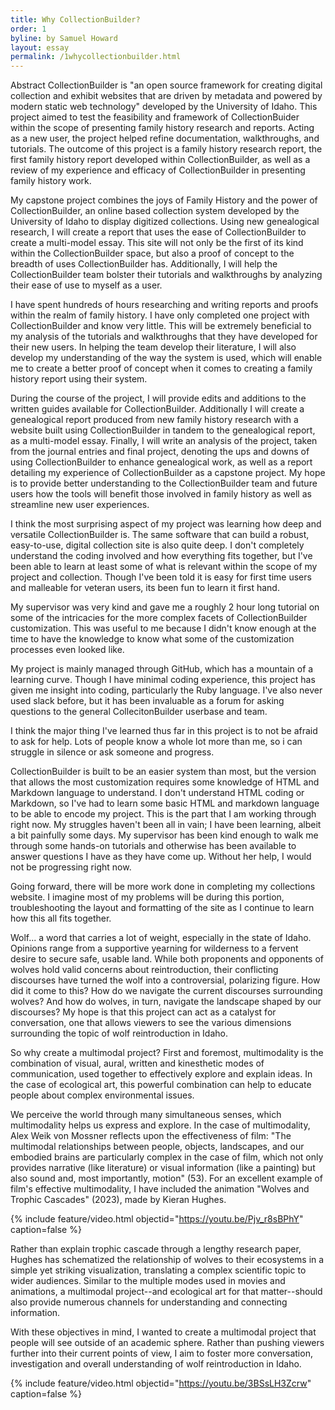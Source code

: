 ```yaml
---
title: Why CollectionBuilder?
order: 1
byline: by Samuel Howard
layout: essay
permalink: /1whycollectionbuilder.html
---
```


Abstract
CollectionBuilder is "an open source framework for creating digital collection and exhibit websites that are driven by metadata and powered by modern static web technology" developed by the University of Idaho. This project aimed to test the feasibility and framework of CollectionBuider within the scope of presenting family history research and reports. Acting as a new user, the project helped refine documentation, walkthroughs, and tutorials. The outcome of this project is a family history research report, the first family history report developed within CollectionBuilder, as well as a review of my experience and efficacy of CollectionBuilder in presenting family history work.


My capstone project combines the joys of Family History and the power of CollectionBuilder, an online based collection system developed by the University of Idaho to display digitized collections. Using new genealogical research, I will create a report that uses the ease of CollectionBuilder to create a multi-model essay. This site will not only be the first of its kind within the CollectionBuilder space, but also a proof of concept to the breadth of uses CollectionBuilder has. Additionally, I will help the CollectionBuilder team bolster their tutorials and walkthroughs by analyzing their ease of use to myself as a user. 

 

I have spent hundreds of hours researching and writing reports and proofs within the realm of family history. I have only completed one project with CollectionBuilder and know very little. This will be extremely beneficial to my analysis of the tutorials and walkthroughs that they have developed for their new users. In helping the team develop their literature, I will also develop my understanding of the way the system is used, which will enable me to create a better proof of concept when it comes to creating a family history report using their system.  

 

During the course of the project, I will provide edits and additions to the written guides available for CollectionBuilder. Additionally I will create a genealogical report produced from new family history research with a website built using CollectionBuilder in tandem to the genealogical report, as a multi-model essay. Finally, I will write an analysis of the project, taken from the journal entries and final project, denoting the ups and downs of using CollectionBuilder to enhance genealogical work, as well as a report detailing my experience of CollectionBuilder as a capstone project. My hope is to provide better understanding to the CollectionBuilder team and future users how the tools will benefit those involved in family history as well as streamline new user experiences. 


I think the most surprising aspect of my project was learning how deep and versatile CollectionBuilder is. The same software that can build a robust, easy-to-use, digital collection site is also quite deep. I don't completely understand the coding involved and how everything fits together, but I've been able to learn at least some of what is relevant within the scope of my project and collection. Though I've been told it is easy for first time users and malleable for veteran users, its been fun to learn it first hand. 

My supervisor was very kind and gave me a roughly 2 hour long tutorial on some of the intricacies for the more complex facets of CollectionBuilder customization. This was useful to me because I didn't know enough at the time to have the knowledge to know what some of the customization processes even looked like. 

My project is mainly managed through GitHub, which has a mountain of a learning curve. Though I have minimal coding experience, this project has given me insight into coding, particularly the Ruby language. I've also never used slack before, but it has been invaluable as a forum for asking questions to the general CollecitonBuilder userbase and team.

I think the major thing I've learned thus far in this project is to not be afraid to ask for help. Lots of people know a whole lot more than me, so i can struggle in silence or ask someone and progress. 

CollectionBuilder is built to be an easier system than most, but the version that allows the most customization requires some knowledge of HTML and Markdown language to understand. I don't understand HTML coding or Markdown, so I've had to learn some basic HTML and markdown language to be able to encode my project. This is the part that I am working through right now. My struggles haven't been all in vain; I have been learning, albeit a bit painfully some days. My supervisor has been kind enough to walk me through some hands-on tutorials and otherwise has been available to answer questions I have as they have come up. Without her help, I would not be progressing right now. 

Going forward, there will be more work done in completing my collections website. I imagine most of my problems will be during this portion, troubleshooting the layout and formatting of the site as I continue to learn how this all fits together. 


Wolf... a word that carries a lot of weight, especially in the state of Idaho. Opinions range from a supportive yearning for wilderness to a fervent desire to secure safe, usable land. While both proponents and opponents of wolves hold valid concerns about reintroduction, their conflicting discourses have turned the wolf into a controversial, polarizing figure. How did it come to this? How do we navigate the current discourses surrounding wolves? And how do wolves, in turn, navigate the landscape shaped by our discourses? My hope is that this project can act as a catalyst for conversation, one that allows viewers to see the various dimensions surrounding the topic of wolf reintroduction in Idaho.

So why create a multimodal project? First and foremost, multimodality is the combination of visual, aural, written and kinesthetic modes of communication, used together to effectively explore and explain ideas. In the case of ecological art, this powerful combination can help to educate people about complex environmental issues. 

We perceive the world through many simultaneous senses, which multimodality helps us express and explore. In the case of multimodality, Alex Weik von Mossner reflects upon the effectiveness of film: "The multimodal relationships between people, objects, landscapes, and our embodied brains are particularly complex in the case of film, which not only provides narrative (like literature) or visual information (like a painting) but also sound and, most importantly, motion" (53). For an excellent example of film's effective multimodality, I have included the animation "Wolves and Trophic Cascades" (2023), made by Kieran Hughes.

{% include feature/video.html objectid="https://youtu.be/Pjv_r8sBPhY" caption=false %}

Rather than explain trophic cascade through a lengthy research paper, Hughes has schematized the relationship of wolves to their ecosystems in a simple yet striking visualization, translating a complex scientific topic to wider audiences. Similar to the multiple modes used in movies and animations, a multimodal project--and ecological art for that matter--should also provide numerous channels for understanding and connecting information. 

With these objectives in mind, I wanted to create a multimodal project that people will see outside of an academic sphere. Rather than pushing viewers further into their current points of view, I aim to foster more conversation, investigation and overall understanding of wolf reintroduction in Idaho.

{% include feature/video.html objectid="https://youtu.be/3BSsLH3Zcrw" caption=false %}